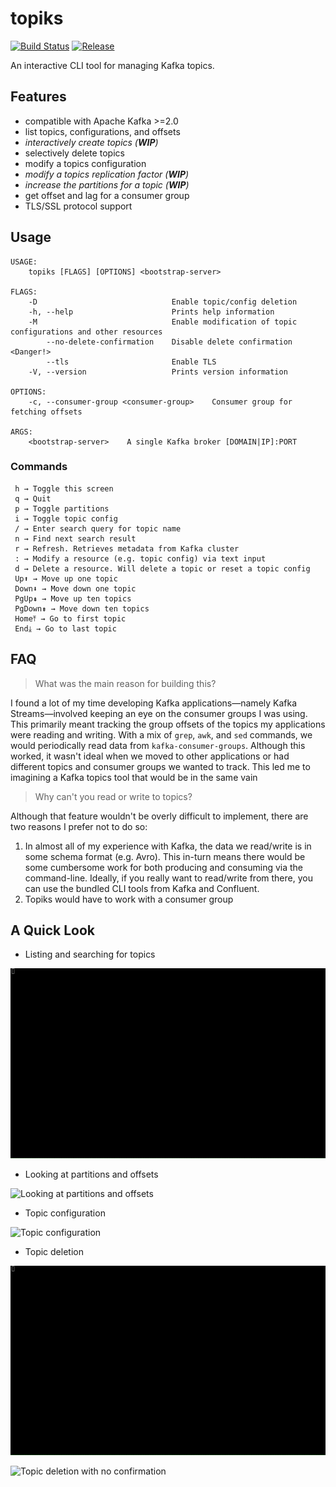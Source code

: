 # topiks

[![Build Status](https://travis-ci.org/kdrakon/topiks.svg?branch=master)](https://travis-ci.org/kdrakon/topiks)
[![Release](https://img.shields.io/github/tag-date/kdrakon/topiks.svg?style=popout)](https://github.com/kdrakon/topiks/releases)

An interactive CLI tool for managing Kafka topics.

## Features
- compatible with Apache Kafka >=2.0
- list topics, configurations, and offsets
- _interactively create topics (**WIP**)_
- selectively delete topics
- modify a topics configuration
- _modify a topics replication factor (**WIP**)_
- _increase the partitions for a topic (**WIP**)_
- get offset and lag for a consumer group 
- TLS/SSL protocol support

## Usage
```
USAGE:
    topiks [FLAGS] [OPTIONS] <bootstrap-server>

FLAGS:
    -D                              Enable topic/config deletion
    -h, --help                      Prints help information
    -M                              Enable modification of topic configurations and other resources
        --no-delete-confirmation    Disable delete confirmation <Danger!>
        --tls                       Enable TLS
    -V, --version                   Prints version information

OPTIONS:
    -c, --consumer-group <consumer-group>    Consumer group for fetching offsets

ARGS:
    <bootstrap-server>    A single Kafka broker [DOMAIN|IP]:PORT
```

### Commands
```
 h → Toggle this screen
 q → Quit
 p → Toggle partitions
 i → Toggle topic config
 / → Enter search query for topic name
 n → Find next search result
 r → Refresh. Retrieves metadata from Kafka cluster
 : → Modify a resource (e.g. topic config) via text input
 d → Delete a resource. Will delete a topic or reset a topic config
 Up⬆ → Move up one topic
 Down⬇ → Move down one topic
 PgUp⇞ → Move up ten topics
 PgDown⇟ → Move down ten topics
 Home⤒ → Go to first topic
 End⤓ → Go to last topic
```

## FAQ

> What was the main reason for building this?

I found a lot of my time developing Kafka applications—namely Kafka Streams—involved keeping an eye on the consumer groups I was using. This primarily meant tracking the group offsets of the topics my applications were reading and writing. With a mix of `grep`, `awk`, and `sed` commands, we would periodically read data from `kafka-consumer-groups`. Although this worked, it wasn't ideal when we moved to other applications or had different topics and consumer groups we wanted to track. This led me to imagining a Kafka topics tool that would be in the same vain

> Why can't you read or write to topics?

Although that feature wouldn't be overly difficult to implement, there are two reasons I prefer not to do so:
1. In almost all of my experience with Kafka, the data we read/write is in some schema format (e.g. Avro). This in-turn means there would be some cumbersome work for both producing and consuming via the command-line. Ideally, if you really want to read/write from there, you can use the bundled CLI tools from Kafka and Confluent.
1. Topiks would have to work with a consumer group

## A Quick Look

- Listing and searching for topics

![Listing and searching for topics](gifs/list-and-search.gif)

- Looking at partitions and offsets

![Looking at partitions and offsets](gifs/partitions-and-offsets.gif)

- Topic configuration

![Topic configuration](gifs/topic-config.gif)

- Topic deletion

![Topic deletion](gifs/topic-delete.gif)

![Topic deletion with no confirmation](gifs/topic-delete-no-confirm.gif)

